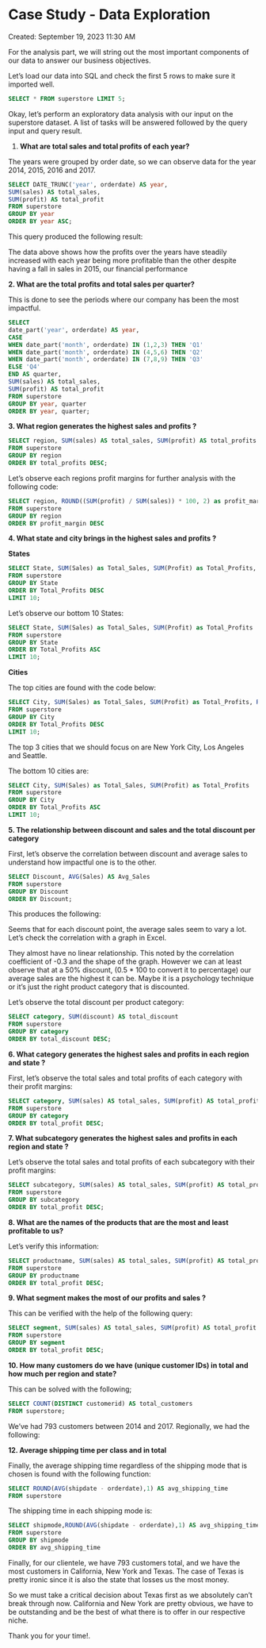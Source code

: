 # Case Study - Data Exploration

Created: September 19, 2023 11:30 AM

For the analysis part, we will string out the most important components of our data to answer our business objectives.

Let’s load our data into SQL and check the first 5 rows to make sure it imported well.

```sql
SELECT * FROM superstore LIMIT 5;
```

Okay, let’s perform an exploratory data analysis with our input on the superstore dataset. A list of tasks will be answered followed by the query input and query result.

1. **What are total sales and total profits of each year?**

The years were grouped by order date, so we can observe data for the year 2014, 2015, 2016 and 2017.

```sql
SELECT DATE_TRUNC('year', orderdate) AS year,
SUM(sales) AS total_sales,
SUM(profit) AS total_profit
FROM superstore
GROUP BY year
ORDER BY year ASC;
```

This query produced the following result:

The data above shows how the profits over the years have steadily increased with each year being more profitable than the other despite having a fall in sales in 2015, our financial performance

**2. What are the total profits and total sales per quarter?**

This is done to see the periods where our company has been the most impactful.

```sql
SELECT
date_part('year', orderdate) AS year,
CASE
WHEN date_part('month', orderdate) IN (1,2,3) THEN 'Q1'
WHEN date_part('month', orderdate) IN (4,5,6) THEN 'Q2'
WHEN date_part('month', orderdate) IN (7,8,9) THEN 'Q3'
ELSE 'Q4'
END AS quarter,
SUM(sales) AS total_sales,
SUM(profit) AS total_profit
FROM superstore
GROUP BY year, quarter
ORDER BY year, quarter;
```

**3. What region generates the highest sales and profits ?**

```sql
SELECT region, SUM(sales) AS total_sales, SUM(profit) AS total_profits
FROM superstore
GROUP BY region
ORDER BY total_profits DESC;
```

Let’s observe each regions profit margins for further analysis with the following code:

```sql
SELECT region, ROUND((SUM(profit) / SUM(sales)) * 100, 2) as profit_margin
FROM superstore
GROUP BY region
ORDER BY profit_margin DESC
```

**4. What state and city brings in the highest sales and profits ?**

**States**

```sql
SELECT State, SUM(Sales) as Total_Sales, SUM(Profit) as Total_Profits, ROUND((SUM(profit) / SUM(sales)) * 100, 2) as profit_margin
FROM superstore
GROUP BY State
ORDER BY Total_Profits DESC
LIMIT 10;
```
Let’s observe our bottom 10 States:

```sql
SELECT State, SUM(Sales) as Total_Sales, SUM(Profit) as Total_Profits
FROM superstore
GROUP BY State
ORDER BY Total_Profits ASC
LIMIT 10;
```
**Cities**

The top cities are found with the code below:

```sql
SELECT City, SUM(Sales) as Total_Sales, SUM(Profit) as Total_Profits, ROUND((SUM(profit) / SUM(sales)) * 100, 2) as profit_margin
FROM superstore
GROUP BY City
ORDER BY Total_Profits DESC
LIMIT 10;
```

The top 3 cities that we should focus on are New York City, Los Angeles and Seattle.

The bottom 10 cities are:

```sql
SELECT City, SUM(Sales) as Total_Sales, SUM(Profit) as Total_Profits
FROM superstore
GROUP BY City
ORDER BY Total_Profits ASC
LIMIT 10;
```

**5. The relationship between discount and sales and the total discount per category**

First, let’s observe the correlation between discount and average sales to understand how impactful one is to the other.

```sql
SELECT Discount, AVG(Sales) AS Avg_Sales
FROM superstore
GROUP BY Discount
ORDER BY Discount;
```

This produces the following:


Seems that for each discount point, the average sales seem to vary a lot. Let’s check the correlation with a graph in Excel.


They almost have no linear relationship. This noted by the correlation coefficient of -0.3 and the shape of the graph. However we can at least observe that at a 50% discount, (0.5 * 100 to convert it to percentage) our average sales are the highest it can be. Maybe it is a psychology technique or it’s just the right product category that is discounted.

Let’s observe the total discount per product category:

```sql
SELECT category, SUM(discount) AS total_discount
FROM superstore
GROUP BY category
ORDER BY total_discount DESC;
```

**6. What category generates the highest sales and profits in each region and state ?**

First, let’s observe the total sales and total profits of each category with their profit margins:

```sql
SELECT category, SUM(sales) AS total_sales, SUM(profit) AS total_profit, ROUND(SUM(profit)/SUM(sales)*100, 2) AS profit_margin
FROM superstore
GROUP BY category
ORDER BY total_profit DESC;
```

**7. What subcategory generates the highest sales and profits in each region and state ?**

Let’s observe the total sales and total profits of each subcategory with their profit margins:

```sql
SELECT subcategory, SUM(sales) AS total_sales, SUM(profit) AS total_profit, ROUND(SUM(profit)/SUM(sales)*100, 2) AS profit_margin
FROM superstore
GROUP BY subcategory
ORDER BY total_profit DESC;
```

**8. What are the names of the products that are the most and least profitable to us?**

Let’s verify this information:

```sql
SELECT productname, SUM(sales) AS total_sales, SUM(profit) AS total_profit
FROM superstore
GROUP BY productname
ORDER BY total_profit DESC;
```

**9. What segment makes the most of our profits and sales ?**

This can be verified with the help of the following query:

```sql
SELECT segment, SUM(sales) AS total_sales, SUM(profit) AS total_profit
FROM superstore
GROUP BY segment
ORDER BY total_profit DESC;
```

**10. How many customers do we have (unique customer IDs) in total and how much per region and state?**

This can be solved with the following;

```sql
SELECT COUNT(DISTINCT customerid) AS total_customers
FROM superstore;
```

We’ve had 793 customers between 2014 and 2017. Regionally, we had the following:

**12. Average shipping time per class and in total**

Finally, the average shipping time regardless of the shipping mode that is chosen is found with the following function:

```sql
SELECT ROUND(AVG(shipdate - orderdate),1) AS avg_shipping_time
FROM superstore
```

The shipping time in each shipping mode is:

```sql
SELECT shipmode,ROUND(AVG(shipdate - orderdate),1) AS avg_shipping_time
FROM superstore
GROUP BY shipmode
ORDER BY avg_shipping_time
```

Finally, for our clientele, we have 793 customers total, and we have the most customers in California, New York and Texas. The case of Texas is pretty ironic since it is also the state that losses us the most money. 

So we must take a critical decision about Texas first as we absolutely can’t break through now. California and New York are pretty obvious, we have to be outstanding and be the best of what there is to offer in our respective niche.

Thank you for your time!.
